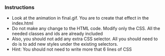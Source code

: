 ### Instructions
- Look at the animation in final.gif. You are to create that effect in the index.html
- Do not make any change to the HTML code. Modify only the CSS. All the needed classes and ids are already included
- Also, you should not add any extra CSS selector. All you should need to do is to add new styles under the existing selectors.
- Hint: You should not need to write more that 6 lines of CSS